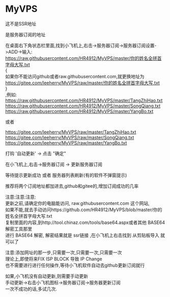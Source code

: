 # MyVPS

这不是SSR地址

是服务器订阅的地址

在桌面右下角状态栏里面,找到小飞机上,右击->服务器订阅->服务器订阅设置->ADD->输入:   
https://raw.githubusercontent.com/HR4912/MyVPS/master/你的姓名全拼首字母大写.txt   
{  
  如果你不能访问github或者raw.githubusercontent.com,就更换地址为   
  https://gitee.com/leeherry/MyVPS/raw/master/你的姓名全拼首字母大写.txt   
}   
,例如:    
https://raw.githubusercontent.com/HR4912/MyVPS/master/TangZhiHao.txt   
https://raw.githubusercontent.com/HR4912/MyVPS/master/SongQiang.txt   
https://raw.githubusercontent.com/HR4912/MyVPS/master/YangBo.txt   

或者

https://gitee.com/leeherry/MyVPS/raw/master/TangZhiHao.txt   
https://gitee.com/leeherry/MyVPS/raw/master/SongQiang.txt   
https://gitee.com/leeherry/MyVPS/raw/master/YangBo.txt   

打钩 '自动更新'  ->  点击 "确定"

在小飞机上,右击->服务器订阅 -> 更新服务器订阅

等待提示更新成功 或者 服务器列表刷新(有的软件不弹窗提示)

推荐将两个订阅地址都加进去,github和gitee的,增加订阅成功的几率  



注意:注意:注意:   
更新之前,请确定你的电脑能访问, raw.githubusercontent.com 这个网站,   
如果不能,就去手动访问https://github.com/HR4912/MyVPS/blob/master/你的姓名全拼首字母大写.txt   
复制里面的内容,到http://tool.chinaz.com/tools/base64.aspx或者其他 BASE64 解密工具那里   
进行 BASE64 解密, 解密结果就是 ssr链接 ,在小飞机上右击找到 从剪贴板导入 就可以了   

注意:添加网址的那一步,只需要一次,只需要一次,只需要一次   
理论上,即使将来FIX ISP BLOCK 导致 IP Change   
也不需要进行进行任何操作,等待小飞机软件自动去github更新订阅就行   

如果,小飞机没有自动更新,则需要手动更新   
手动更新->右击小飞机图标->服务器订阅->服务器更新订阅   
一次不成功的话,多试几次.   

